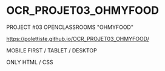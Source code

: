 # OCR_PROJET03_OHMYFOOD

PROJECT #03 OPENCLASSROOMS "OHMYFOOD"

https://polettiste.github.io/OCR_PROJET03_OHMYFOOD/


MOBILE FIRST / TABLET / DESKTOP

ONLY HTML / CSS

